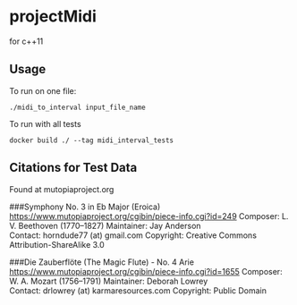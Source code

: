 # projectMidi
for c++11

##  Usage
To run on one file:
```
./midi_to_interval input_file_name 
```
To run with all tests
```
docker build ./ --tag midi_interval_tests
```

## Citations for Test Data
Found at mutopiaproject.org

###Symphony No. 3 in Eb Major (Eroica)
https://www.mutopiaproject.org/cgibin/piece-info.cgi?id=249
Composer: L. V. Beethoven (1770–1827)
Maintainer: Jay Anderson    
Contact: horndude77 (at) gmail.com
Copyright: Creative Commons Attribution-ShareAlike 3.0 

###Die Zauberflöte (The Magic Flute) - No. 4 Arie
https://www.mutopiaproject.org/cgibin/piece-info.cgi?id=1655
Composer: W. A. Mozart (1756–1791)
Maintainer: Deborah Lowrey  
Contact: drlowrey (at) karmaresources.com
Copyright: Public Domain